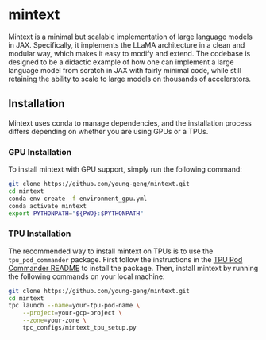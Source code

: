 # mintext
Mintext is a minimal but scalable implementation of large language models in JAX.
Specifically, it implements the LLaMA architecture in a clean and modular way,
which makes it easy to modify and extend. The codebase is designed to be a
didactic example of how one can implement a large language model from scratch
in JAX with fairly minimal code, while still retaining the ability to scale to
large models on thousands of accelerators.

## Installation
Mintext uses conda to manage dependencies, and the installation process differs
depending on whether you are using GPUs or a TPUs.


### GPU Installation
To install mintext with GPU support, simply run the following command:
```bash
git clone https://github.com/young-geng/mintext.git
cd mintext
conda env create -f environment_gpu.yml
conda activate mintext
export PYTHONPATH="${PWD}:$PYTHONPATH"
```


### TPU Installation
The recommended way to install mintext on TPUs is to use the `tpu_pod_commander`
package. First follow the instructions in the [TPU Pod Commander README](
https://github.com/young-geng/tpu_pod_commander) to install the package.
Then, install mintext by running the following commands on your local machine:
```bash
git clone https://github.com/young-geng/mintext.git
cd mintext
tpc launch --name=your-tpu-pod-name \
    --project=your-gcp-project \
    --zone=your-zone \
    tpc_configs/mintext_tpu_setup.py
```


